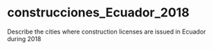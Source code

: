 # construcciones_Ecuador_2018
Describe the cities where construction licenses are issued in Ecuador during 2018
